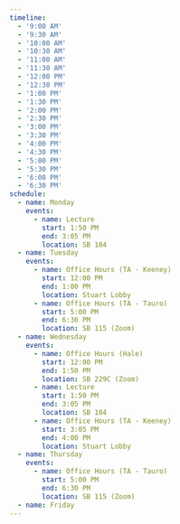 ```yaml
---
timeline:
  - '9:00 AM'
  - '9:30 AM'
  - '10:00 AM'
  - '10:30 AM'
  - '11:00 AM'
  - '11:30 AM'
  - '12:00 PM'
  - '12:30 PM'
  - '1:00 PM'
  - '1:30 PM'
  - '2:00 PM'
  - '2:30 PM'
  - '3:00 PM'
  - '3:30 PM'
  - '4:00 PM'
  - '4:30 PM'
  - '5:00 PM'
  - '5:30 PM'
  - '6:00 PM'
  - '6:30 PM'
schedule:
  - name: Monday
    events:
      - name: Lecture
        start: 1:50 PM
        end: 3:05 PM
        location: SB 104
  - name: Tuesday
    events:
      - name: Office Hours (TA - Keeney)
        start: 12:00 PM
        end: 1:00 PM
        location: Stuart Lobby
      - name: Office Hours (TA - Tauro)
        start: 5:00 PM
        end: 6:30 PM
        location: SB 115 (Zoom)
  - name: Wednesday
    events:
      - name: Office Hours (Hale)
        start: 12:00 PM
        end: 1:50 PM
        location: SB 229C (Zoom)
      - name: Lecture
        start: 1:50 PM
        end: 3:05 PM
        location: SB 104
      - name: Office Hours (TA - Keeney)
        start: 3:05 PM
        end: 4:00 PM
        location: Stuart Lobby
  - name: Thursday
    events:
      - name: Office Hours (TA - Tauro)
        start: 5:00 PM
        end: 6:30 PM
        location: SB 115 (Zoom)
  - name: Friday
---
```

